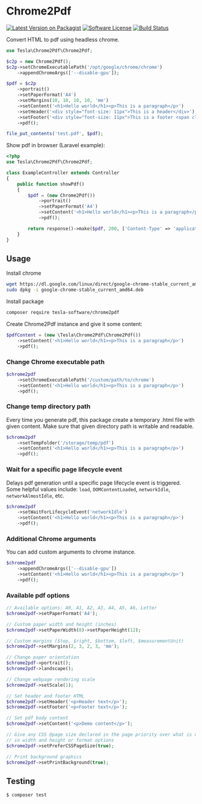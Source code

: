 # Chrome2Pdf

[![Latest Version on Packagist][ico-version]][link-packagist]
[![Software License][ico-license]](LICENSE)
[![Build Status][ico-travis]][link-travis]

Convert HTML to pdf using headless chrome.

```php
use Tesla\Chrome2Pdf\Chrome2Pdf;

$c2p = new Chrome2Pdf();
$c2p->setChromeExecutablePath('/opt/google/chrome/chrome')
    ->appendChromeArgs(['--disable-gpu']);

$pdf = $c2p
    ->portrait()
    ->setPaperFormat('A4')
    ->setMargins(10, 10, 10, 10, 'mm')
    ->setContent('<h1>Hello world</h1><p>This is a paragraph</p>')
    ->setHeader('<div style="font-size: 11px">This is a header</div>')
    ->setFooter('<div style="font-size: 11px">This is a footer <span class="pageNumber"></span>/<span class="totalPages"></span></div>')
    ->pdf();

file_put_contents('test.pdf', $pdf);
```

Show pdf in browser (Laravel example):

```php
<?php
use Tesla\Chrome2Pdf\Chrome2Pdf;

class ExampleController extends Controller
{
    public function showPdf()
    {
        $pdf = (new Chrome2Pdf())
            ->portrait()
            ->setPaperFormat('A4')
            ->setContent('<h1>Hello world</h1><p>This is a paragraph</p>')
            ->pdf();

        return response()->make($pdf, 200, ['Content-Type' => 'application/pdf']);
    }
}
```

## Usage

Install chrome

```bash
wget https://dl.google.com/linux/direct/google-chrome-stable_current_amd64.deb
sudo dpkg -i google-chrome-stable_current_amd64.deb
```

Install package

```bash
composer require tesla-software/chrome2pdf
```

Create Chrome2Pdf instance and give it some content:

```php
$pdfContent = (new \Tesla\Chrome2Pdf\Chrome2Pdf())
    ->setContent('<h1>Hello world</h1><p>This is a paragraph</p>')
    ->pdf();
```

### Change Chrome executable path

```php
$chrome2pdf
    ->setChromeExecutablePath('/custom/path/to/chrome')
    ->setContent('<h1>Hello world</h1><p>This is a paragraph</p>')
    ->pdf();
```

### Change temp directory path

Every time you generate pdf, this package create a temporary .html file with given content. Make sure that given directory path is writable and readable.

```php
$chrome2pdf
    ->setTempFolder('/storage/temp/pdf')
    ->setContent('<h1>Hello world</h1><p>This is a paragraph</p>')
    ->pdf();
```

### Wait for a specific page lifecycle event

Delays pdf generation until a specific page lifecycle event is triggered. Some helpful values include: `load`, `DOMContentLoaded`, `networkIdle`, `networkAlmostIdle`, etc.

```php
$chrome2pdf
    ->setWaitForLifecycleEvent('networkIdle')
    ->setContent('<h1>Hello world</h1><p>This is a paragraph</p>')
    ->pdf();
```

### Additional Chrome arguments

You can add custom arguments to chrome instance.

```php
$chrome2pdf
    ->appendChromeArgs(['--disable-gpu'])
    ->setContent('<h1>Hello world</h1><p>This is a paragraph</p>')
    ->pdf();
```

### Available pdf options

```php
// Available options: A0, A1, A2, A3, A4, A5, A6, Letter
$chrome2pdf->setPaperFormat('A4');

// Custom paper width and height (inches)
$chrome2pdf->setPaperWidth(8)->setPaperHeight(12);

// Custom margins ($top, $right, $bottom, $left, $measurementUnit)
$chrome2pdf->setMargins(2, 3, 2, 3, 'mm');

// Change paper orientation
$chrome2pdf->portrait();
$chrome2pdf->landscape();

// Change webpage rendering scale
$chrome2pdf->setScale(1);

// Set header and footer HTML
$chrome2pdf->setHeader('<p>Header text</p>');
$chrome2pdf->setFooter('<p>Footer text</p>');

// Set pdf body content
$chrome2pdf->setContent('<p>Demo content</p>');

// Give any CSS @page size declared in the page priority over what is declared
// in width and height or format options
$chrome2pdf->setPreferCSSPageSize(true);

// Print background graphics
$chrome2pdf->setPrintBackground(true);
```

## Testing

``` bash
$ composer test
```

[ico-version]: https://img.shields.io/packagist/v/tesla-software/chrome2pdf.svg?style=flat-square
[ico-license]: https://img.shields.io/badge/license-MIT-brightgreen.svg?style=flat-square
[ico-travis]: https://img.shields.io/travis/tesla-software/chrome2pdf/master.svg?style=flat-square

[link-packagist]: https://packagist.org/packages/tesla-software/chrome2pdf
[link-travis]: https://travis-ci.org/tesla-software/chrome2pdf


